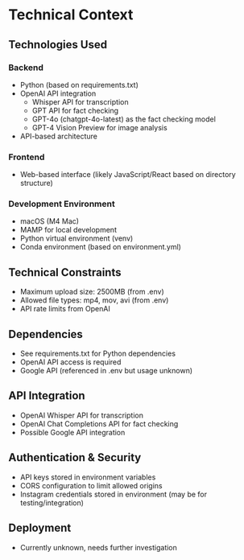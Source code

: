 # Technical Context

## Technologies Used

### Backend
- Python (based on requirements.txt)
- OpenAI API integration
  - Whisper API for transcription
  - GPT API for fact checking
  - GPT-4o (chatgpt-4o-latest) as the fact checking model
  - GPT-4 Vision Preview for image analysis
- API-based architecture

### Frontend
- Web-based interface (likely JavaScript/React based on directory structure)

### Development Environment
- macOS (M4 Mac)
- MAMP for local development
- Python virtual environment (venv)
- Conda environment (based on environment.yml)

## Technical Constraints
- Maximum upload size: 2500MB (from .env)
- Allowed file types: mp4, mov, avi (from .env)
- API rate limits from OpenAI

## Dependencies
- See requirements.txt for Python dependencies
- OpenAI API access is required
- Google API (referenced in .env but usage unknown)

## API Integration
- OpenAI Whisper API for transcription
- OpenAI Chat Completions API for fact checking
- Possible Google API integration

## Authentication & Security
- API keys stored in environment variables
- CORS configuration to limit allowed origins
- Instagram credentials stored in environment (may be for testing/integration)

## Deployment
- Currently unknown, needs further investigation 